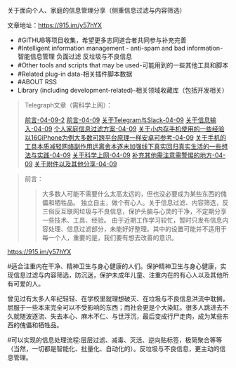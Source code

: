 关于面向个人、家庭的信息管理分享（侧重信息过滤与内容筛选）

文章地址：https://915.im/y57hYX


- #GITHUB等项目收集，希望更多志同道合者共同参与补充完善
- #Intelligent information management - anti-spam and bad information-智能信息管理 负面过滤 反垃圾与不良信息
- #Other tools and scripts that may be used-可能用到的一些其他工具和脚本
- #Related plug-in data-相关插件脚本数据
- #ABOUT RSS
- Library (including development-related)-相关领域收藏库（包括开发相关）



 > Telegraph文章（需科学上网）：
 >
 > [前言-04-09-2](https://telegra.ph/前言-04-09-2)
 > [前言-04-09](https://telegra.ph/前言-04-09)
 > [关于Telegram与Slack-04-09](https://telegra.ph/关于Telegram与Slack-04-09)
 > [关于信息输入-04-09](https://telegra.ph/关于信息输入-04-09)
 > [个人家庭信息过滤方案-04-09](https://telegra.ph/个人家庭信息过滤方案-04-09)
 > [关于小内存手机使用的一些经验以16GiPhone为例大多数可跨平台原理一样安卓可参考-04-09](https://telegra.ph/关于小内存手机使用的一些经验以16GiPhone为例大多数可跨平台原理一样安卓可参考-04-09)
 > [关于手机的工具本质减轻网络副作用远离舍本逐末加强线下真实回归真实生活的一些想法与实践-04-09](https://telegra.ph/关于手机的工具本质减轻网络副作用远离舍本逐末加强线下真实回归真实生活的一些想法与实践-04-09)
 [关于科学上网-04-09](https://telegra.ph/关于科学上网-04-09)
 [补充其他需注意需警惕的地方-04-09](https://telegra.ph/补充其他需注意需警惕的地方-04-09)
 [关于附件以及其他分享-04-09](https://telegra.ph/关于附件以及其他分享-04-09)


 > 前言：
 >
 > > 大多数人可能不需要什么太高太远的，但也没必要成为某些东西的傀儡和牺牲品。  独立自主，做个有心人。关于信息过滤、内容筛选，反三俗反互联网垃圾与不良信息，保护头脑与心灵的干净，不定期分享一些技术、工具、经验。
 > 由于近期工作学习较忙，暂时只发布信息内容处理、信息过滤部分，未能好好整理。其中的设置可能并不适用于每一个人，重要的是，我们要有想去改善的意识。

https://915.im/y57hYX

#适合注重内在干净、精神卫生与身心健康的人们。保护精神卫生与身心健康，实现信息过滤与内容筛选，防沉迷，保护未成年儿童、注重内在的有心人以及其他所有可爱的人。

曾见过有太多人年纪轻轻、在学校里就理想破灭、在垃圾与不良信息洪流中耽搁，屈服于一些本来完全可以不受影响的东西；而社会更是个大染缸。很多人跳进去不久就随波逐流、失去本心、麻木不仁、与世浮沉，最后变成行尸走肉，成为某些东西的傀儡和牺牲品。

#可以实现的信息处理流程:层层过滤、减毒、灭活、逆向贴标签，极简聚合等等（当然，一切都是智能化、批量化、自动化的）。反垃圾与不良信息，更主动的信息管理。


